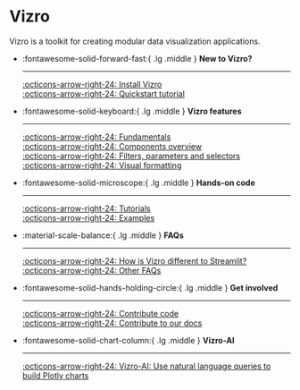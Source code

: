 # Vizro

Vizro is a toolkit for creating modular data visualization applications.

<div class="grid cards" markdown>

-   :fontawesome-solid-forward-fast:{ .lg .middle } __New to Vizro?__

    ---

    [:octicons-arrow-right-24: Install Vizro](pages/user-guides/install/) </br>
    [:octicons-arrow-right-24: Quickstart tutorial](pages/tutorials/first-dashboard/)
    
    

-   :fontawesome-solid-keyboard:{ .lg .middle } __Vizro features__

    ---

    [:octicons-arrow-right-24: Fundamentals](pages/user-guides/dashboard/)</br>
    [:octicons-arrow-right-24: Components overview](pages/user-guides/components/)</br>
    [:octicons-arrow-right-24: Filters, parameters and selectors](pages/user-guides/filters/)</br>
    [:octicons-arrow-right-24: Visual formatting](pages/user-guides/layouts/)
    
    

-   :fontawesome-solid-microscope:{ .lg .middle } __Hands-on code__

    ---

    [:octicons-arrow-right-24: Tutorials](pages/tutorials/explore-components/) <br/>
    [:octicons-arrow-right-24: Examples](pages/examples/examples/)
    
    

-   :material-scale-balance:{ .lg .middle } __FAQs__

    ---

    [:octicons-arrow-right-24: How is Vizro different to Streamlit?](pages/explanation/faqs/#how-does-vizro-differ-from-dash-or-streamlit) <br/>
    [:octicons-arrow-right-24: Other FAQs](/pages/explanation/faqs/) 



-   :fontawesome-solid-hands-holding-circle:{ .lg .middle } __Get involved__

    ---

    [:octicons-arrow-right-24: Contribute code](pages/explanation/contributing/) <br/>
    [:octicons-arrow-right-24: Contribute to our docs](pages/explanation/documentation-style-guide/) 

-   :fontawesome-solid-chart-column:{ .lg .middle } __Vizro-AI__

    ---

    [:octicons-arrow-right-24: Vizro-AI: Use natural language queries to build Plotly charts](https://vizro.readthedocs.io/projects/vizro-ai/en/latest/)


</div>
